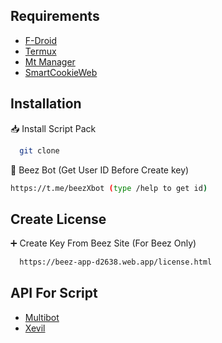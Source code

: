 ## Requirements 

 - [F-Droid](https://f-droid.org/en/)
 - [Termux](https://f-droid.org/repo/com.termux_1000.apk)
 - [Mt Manager](https://m.apkpure.com/mt-manager/bin.mt.plus)
 - [SmartCookieWeb](https://play.google.com/store/apps/details?id=com.cookiegames.smartcookie)

## Installation

📥 Install Script Pack 

```bash
  git clone
```
🤖 Beez Bot (Get User ID Before Create key)

```bash
https://t.me/beezXbot (type /help to get id)
```
## Create License 

➕ Create Key From Beez Site (For Beez Only)

```bash
  https://beez-app-d2638.web.app/license.html
```
## API For Script 

 - [Multibot]()
 - [Xevil]()


    

